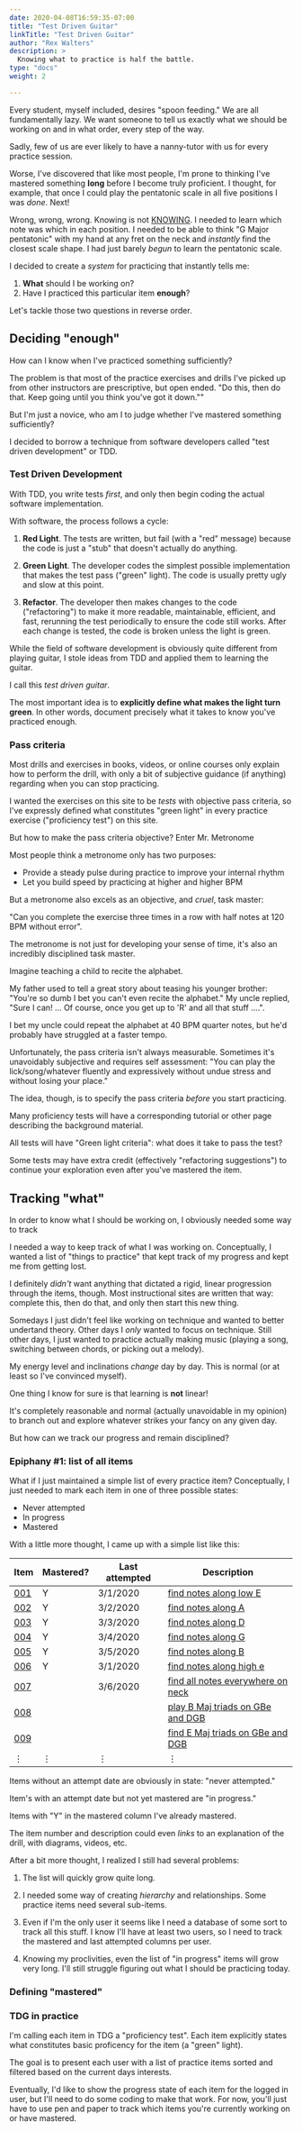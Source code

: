 ```yaml
---
date: 2020-04-08T16:59:35-07:00
title: "Test Driven Guitar"
linkTitle: "Test Driven Guitar"
author: "Rex Walters"
description: >
  Knowing what to practice is half the battle.
type: "docs"
weight: 2

---
```


Every student, myself included, desires "spoon feeding." We are all fundamentally lazy. We want someone to tell us exactly what we should be working on and in what order, every step of the way.

Sadly, few of us are ever likely to have a nanny-tutor with us for every practice session.

Worse, I've discovered that like most people, I'm prone to thinking I've mastered something **long** before I become truly proficient. I thought, for example, that once I could play the pentatonic scale in all five positions I was *done*. Next!

Wrong, wrong, wrong. Knowing is not [KNOWING](#). I needed to learn which note was which in each position. I needed to be able to think "G Major pentatonic" with my hand at any fret on the neck and *instantly* find the closest scale shape. I had just barely *begun* to learn the pentatonic scale.

I decided to create a *system* for practicing that instantly tells me:

1. **What** should I be working on?
2. Have I practiced this particular item **enough**?

Let's tackle those two questions in reverse order.

## Deciding "enough"

How can I know when I've practiced something sufficiently?

The problem is that most of the practice exercises and drills I've picked up from other instructors are prescriptive, but open ended. "Do this, then do that. Keep going until you think you've got it down.""

But I'm just a novice, who am I to judge whether I've mastered something sufficiently?

I decided to borrow a technique from software developers called "test driven development" or TDD.

### Test Driven Development

With TDD, you write tests *first*, and only then begin coding the actual software implementation.

With software, the process follows a cycle:

1. **Red Light**. The tests are written, but fail (with a "red" message) because the code is just a "stub" that doesn't actually do anything.

2. **Green Light**. The developer codes the simplest possible implementation that makes the test pass ("green" light). The code is usually pretty ugly and slow at this point.

3. **Refactor**. The developer then makes changes to the code ("refactoring") to make it more readable, maintainable, efficient, and fast, rerunning the test periodically to ensure the code still works. After each change is tested, the code is broken unless the light is green.

While the field of software development is obviously quite different from playing guitar, I stole ideas from TDD and applied them to learning the guitar.

I call this *test driven guitar*.

The most important idea is to **explicitly define what makes the light turn green**. In other words, document precisely what it takes to know you've practiced enough.

### Pass criteria

Most drills and exercises in books, videos, or online courses only explain how to perform the drill, with only a bit of subjective guidance (if anything) regarding when you can stop practicing.

I wanted the exercises on this site to be *tests* with objective pass criteria, so I've expressly defined what constitutes "green light" in every practice exercise ("proficiency test") on this site.

But how to make the pass criteria objective? Enter Mr. Metronome

Most people think a metronome only has two purposes:

* Provide a steady pulse during practice to improve your internal rhythm
* Let you build speed by practicing at higher and higher BPM

But a metronome also excels as an objective, and *cruel*, task master:

  "Can you complete the exercise three times in a row with half notes at 120 BPM without error".

The metronome is not just for developing your sense of time, it's also an incredibly disciplined task master.

Imagine teaching a child to recite the alphabet.

My father used to tell a great story about teasing his younger brother: "You're so dumb I bet you can't even recite the alphabet." My uncle replied, "Sure I can! ... Of course, once you get up to 'R' and all that stuff ....".

I bet my uncle could repeat the alphabet at 40 BPM quarter notes, but he'd probably have struggled at a faster tempo.

Unfortunately, the pass criteria isn't always measurable. Sometimes it's unavoidably subjective and requires self assessment: "You can play the lick/song/whatever fluently and expressively without undue stress and without losing your place."

The idea, though, is to specify the pass criteria *before* you start practicing.

Many proficiency tests will have a corresponding tutorial or other page describing the background material.

All tests will have "Green light criteria": what does it take to pass the test?

Some tests may have extra credit (effectively "refactoring suggestions") to continue your exploration even after you've mastered the item.


## Tracking "what"

In order to know what I should be working on, I obviously needed some way to track

I needed a way to keep track of what I was working on. Conceptually, I wanted a list of "things to practice" that kept track of my progress and kept me from getting lost.

I definitely *didn't* want anything that dictated a rigid, linear progression through the items, though. Most instructional sites are written that way: complete this, then do that, and only then start this new thing.

Somedays I just didn't feel like working on technique and wanted to better undertand theory. Other days I *only* wanted to focus on technique. Still other days, I just wanted to practice actually making music (playing a song, switching between chords, or picking out a melody).

My energy level and inclinations *change* day by day. This is normal (or at least so I've convinced myself).

One thing I know for sure is that learning is **not** linear!

It's completely reasonable and normal (actually unavoidable in my opinion) to branch out and explore whatever strikes your fancy on any given day.

But how can we track our progress and remain disciplined?

### Epiphany #1:  list of all items

What if I just maintained a simple list of every practice item? Conceptually, I just needed to mark each item in one of three possible states:

* Never attempted
* In progress
* Mastered

With a little more thought, I came up with a simple list like this:

| Item     | Mastered? | Last attempted | Description
| ---      | ---       | ---            | ---
| [001](#) | Y         | 3/1/2020       | [find notes along low E](#)
| [002](#) | Y         | 3/2/2020       | [find notes along A](#)
| [003](#) | Y         | 3/3/2020       | [find notes along D](#)
| [004](#) | Y         | 3/4/2020       | [find notes along G](#)
| [005](#) | Y         | 3/5/2020       | [find notes along B](#)
| [006](#) | Y         | 3/1/2020       | [find notes along high e](#)
| [007](#) |           | 3/6/2020       | [find all notes everywhere on neck](#)
| [008](#) |           |                | [play B Maj triads on GBe and DGB](#)
| [009](#) |           |                | [find E Maj triads on GBe and DGB](#)
| &vellip; | &vellip;  | &vellip;       | &vellip;

Items without an attempt date are obviously in state: "never attempted."

Item's with an attempt date but not yet mastered are "in progress."

Items with "Y" in the mastered column I've already mastered.

The item number and description could even *links* to an explanation of the drill, with diagrams, videos, etc.

After a bit more thought, I realized I still had several problems:

1. The list will quickly grow quite long.

2. I needed some way of creating *hierarchy* and relationships. Some practice items need several sub-items.

3. Even if I'm the only user it seems like I need a database of some sort to track all this stuff. I know I'll have at least two users, so I need to track the mastered and last attempted columns per user.

4. Knowing my proclivities, even the list of "in progress" items will grow very long. I'll still struggle figuring out what I should be practicing today.


### Defining "mastered"


### TDG in practice

I'm calling each item in TDG a "proficiency test". Each item explicitly states what constitutes basic proficency for the item (a "green" light).



The goal is to present each user with a list of practice items sorted and filtered based on the current days interests.

Eventually, I'd like to show the progress state of each item for the logged in user, but I'll need to do some coding to make that work. For now, you'll just have to use pen and paper to track which items you're currently working on or have mastered.
